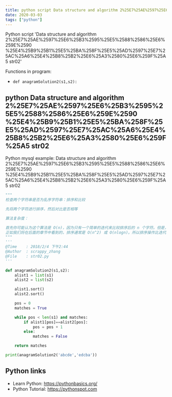 ```yaml
---
title: python script Data structure and algorithm 2%25E7%25AE%2597%25E6%25B3%2595%25E5%2588%2586%25E6%259E%2590 %25E4%25B9%25B1%25E5%25BA%258F%25E5%25AD%2597%25E7%25AC%25A6%25E4%25B8%25B2%25E6%25A3%2580%25E6%259F%25A5 str02 (snippet)
date: 2020-03-03
tags: ["python"]
---
```

Python script 'Data structure and algorithm 2%25E7%25AE%2597%25E6%25B3%2595%25E5%2588%2586%25E6%259E%2590 %25E4%25B9%25B1%25E5%25BA%258F%25E5%25AD%2597%25E7%25AC%25A6%25E4%25B8%25B2%25E6%25A3%2580%25E6%259F%25A5 str02'

Functions in program: 
* `def anagramSolution2(s1,s2):`

## python Data structure and algorithm 2%25E7%25AE%2597%25E6%25B3%2595%25E5%2588%2586%25E6%259E%2590 %25E4%25B9%25B1%25E5%25BA%258F%25E5%25AD%2597%25E7%25AC%25A6%25E4%25B8%25B2%25E6%25A3%2580%25E6%259F%25A5 str02

Python mysql example: Data structure and algorithm 2%25E7%25AE%2597%25E6%25B3%2595%25E5%2588%2586%25E6%259E%2590 %25E4%25B9%25B1%25E5%25BA%258F%25E5%25AD%2597%25E7%25AC%25A6%25E4%25B8%25B2%25E6%25A3%2580%25E6%259F%25A5 str02

```python
"""
检查两个字符串是否为乱序字符串：排序和比较

先将两个字符进行排序，然后对比是否相等

算法复杂度：

首先你可能认为这个算法是 O(n)，因为只有一个简单的迭代来比较排序后的 n 个字符。但是，调用 Python 排序不是没有成本。
正如我们将在后面的章节中看到的，排序通常是 O(n^2) 或 O(nlogn)。所以排序操作比迭代花费更多。最后该算法跟排序过程有同样的量级。
"""
'''
@Time    : 2018/2/4 下午2:44
@Author  : scrappy_zhang
@File    : str02.py
'''

def anagramSolution2(s1,s2):
    alist1 = list(s1)
    alist2 = list(s2)

    alist1.sort()
    alist2.sort()

    pos = 0
    matches = True

    while pos < len(s1) and matches:
        if alist1[pos]==alist2[pos]:
            pos = pos + 1
        else:
            matches = False

    return matches

print(anagramSolution2('abcde','edcba'))

```

## Python links

- Learn Python: https://pythonbasics.org/
- Python Tutorial: https://pythonspot.com

